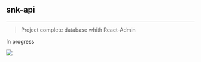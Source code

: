 ## snk-api
--------------
> Project complete database whith React-Admin

In progress

![](https://us-central1-progress-markdown.cloudfunctions.net/progress/40)
